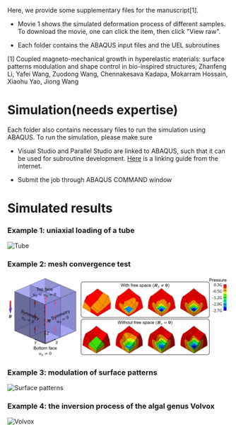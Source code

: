 Here, we provide some supplementary files for the manuscript[1]. 

- Movie 1 shows the simulated deformation process of different samples. To download the movie, one can click the item, then click "View raw". 

- Each folder contains the ABAQUS input files and the UEL subroutines

[1] Coupled magneto-mechanical growth in hyperelastic materials: surface patterns modulation and shape control in bio-inspired structures, Zhanfeng Li, Yafei Wang, Zuodong Wang, Chennakesava Kadapa, Mokarram Hossain, Xiaohu Yao, Jiong Wang

# Simulation(needs expertise)

Each folder also contains necessary files to run the simulation using ABAQUS. To run the simulation, please make sure 

- Visual Studio and Parallel Studio are linked to ABAQUS, such that it can be used for subroutine development. [Here](https://www.researchgate.net/publication/349991987_Linking_ABAQUS_20192020_and_Intel_oneAPI_Base_Toolkit_FORTRAN_Compiler) is a linking guide from the internet. 

- Submit the job through ABAQUS COMMAND window


# Simulated results

### Example 1: uniaxial loading of a tube

![Tube](https://github.com/Jeff97/Magneto-growth-MixedFEM/blob/main/Tube.jpg)

### Example 2: mesh convergence test

![Test](https://github.com/Jeff97/Magneto-growth-MixedFEM/blob/main/Convergence.jpg)

### Example 3: modulation of surface patterns

![Surface patterns](https://github.com/Jeff97/Magneto-growth-MixedFEM/blob/main/Wrinkle.jpg)

### Example 4: the inversion process of the algal genus Volvox

![Volvox](https://github.com/Jeff97/Magneto-growth-MixedFEM/blob/main/Volvox.jpg)